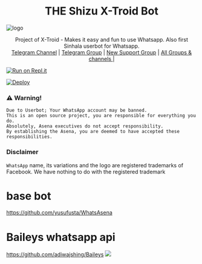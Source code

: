 <h1 align="center"><b> THE Shizu X-Troid Bot  </b></h1>

![logo](https://telegra.ph/file/569fd05fb4c587a360d38.jpg)




<p align="center">
    Project of X-Troid - Makes it easy and fun to use Whatsapp. Also first Sinhala userbot for Whatsapp.
    <br>
        <a href="http://t.me/ShizuSupport_Official">Telegram Channel</a> |
        <a href="https://t.me/ShizuUpdates">Telegram Group</a> |
        <a href="https://chat.whatsapp.com/">New Support Group</a> |
        <a href="https://t.me/ShizuSupport_Official">All Groups & channels </a> |
    <br>
</p>

[![Run on Repl.it](https://repl.it/badge/github/phaticusthiccy/WhatsAsenaDuplicated)](https://replit.com/@TeamShizu/XTROID)

[![Deploy](https://www.herokucdn.com/deploy/button.svg)](https://heroku.com/deploy?template=https://github.com/TeamShizu/X-Troid)



### ⚠️ Warning! 
```
Due to Userbot; Your WhatsApp account may be banned.
This is an open source project, you are responsible for everything you do. 
Absolutely, Asena executives do not accept responsibility.
By establishing the Asena, you are deemed to have accepted these responsibilities.
```
### Disclaimer
`WhatsApp` name, its variations and the logo are registered trademarks of Facebook. We have nothing to do with the registered trademark

# base bot
https://github.com/yusufusta/WhatsAsena

# Baileys whatsapp api 
https://github.com/adiwajshing/Baileys
[![](https://telegra.ph/file/1c742619b421e4713e414.jpg?size=50)](https://t.me/ShizuUpdates) 

